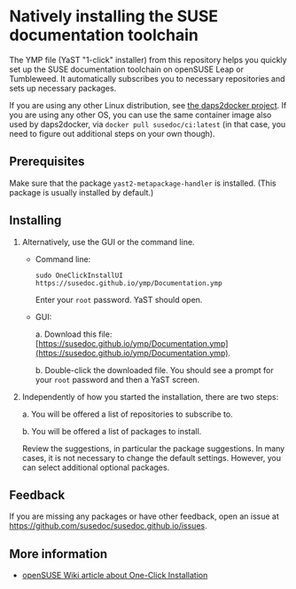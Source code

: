 # Natively installing the SUSE documentation toolchain

The YMP file (YaST "1-click" installer) from this repository helps you quickly set up the SUSE documentation toolchain on openSUSE Leap or Tumbleweed.
It automatically subscribes you to necessary repositories and sets up necessary packages.

If you are using any other Linux distribution, see [the daps2docker project](https://github.com/openSUSE/daps2docker).
If you are using any other OS, you can use the same container image also used by daps2docker, via `docker pull susedoc/ci:latest` (in that case, you need to figure out additional steps on your own though).


## Prerequisites

Make sure that the package `yast2-metapackage-handler` is installed.
(This package is usually installed by default.)


## Installing


1. Alternatively, use the GUI or the command line.
   * Command line:

     ```
     sudo OneClickInstallUI https://susedoc.github.io/ymp/Documentation.ymp
     ```

     Enter your `root` password. YaST should open.

   * GUI:

     a. Download this file: [https://susedoc.github.io/ymp/Documentation.ymp](https://susedoc.github.io/ymp/Documentation.ymp).

     b. Double-click the downloaded file. You should see a prompt for your `root` password and then a YaST screen.

2. Independently of how you started the installation, there are two steps:

   a. You will be offered a list of repositories to subscribe to.

   b. You will be offered a list of packages to install.

   Review the suggestions, in particular the package suggestions.
   In many cases, it is not necessary to change the default settings.
   However, you can select additional optional packages.


## Feedback

If you are missing any packages or have other feedback, open an issue at https://github.com/susedoc/susedoc.github.io/issues.


## More information

* [openSUSE Wiki article about One-Click Installation](https://en.opensuse.org/openSUSE:One_Click_Install_Developer)

